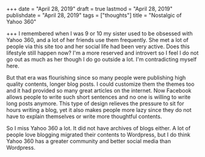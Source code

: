 +++
date = "April 28, 2019"
draft = true
lastmod = "April 28, 2019"
publishdate = "April 28, 2019"
tags = ["thoughts"]
title = "Nostalgic of Yahoo 360"

+++
I remembered when I was 9 or 10 my sister used to be obsessed with Yahoo 360, and a lot of her friends use them frequently. She met a lot of people via this site too and her social life had been very active. Does this lifestyle still happen now? I'm a more reserved and introvert so I feel I do not go out as much as her though I do go outside a lot. I'm contradicting myself here.

But that era was flourishing since so many people were publishing high quality contents, longer blog posts. I could customize them the themes too and it had provided so many great articles on the internet. Now Facebook allows people to write such short sentences and no one is willing to write long posts anymore. This type of design relieves the pressure to sit for hours writing a blog, yet it also makes people more lazy since they do not have to explain themselves or write more thoughtful contents. 

So I miss Yahoo 360 a lot. It did not have archives of blogs either. A lot of people love blogging migrated their contents to Wordpress, but I do think Yahoo 360 has a greater community and better social media than Wordpress.